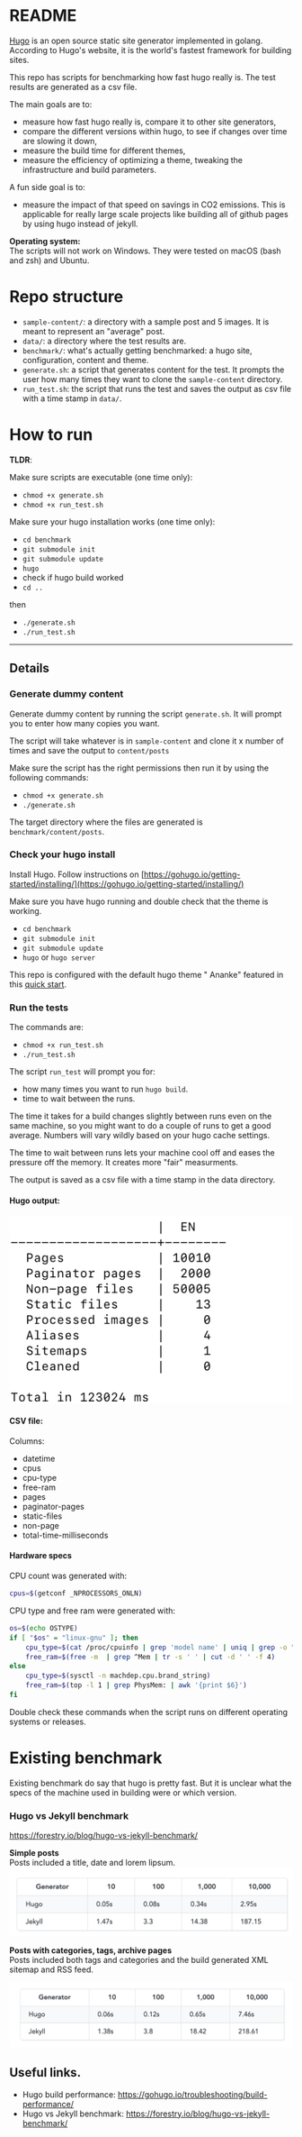 # README 

[Hugo](https://gohugo.io/) is an open source static site generator implemented in golang. According to Hugo's website, it is the world's fastest framework for building sites.

This repo has scripts for benchmarking how fast hugo really is. The test results are generated as a csv file.

The main goals are to:
- measure how fast hugo really is, compare it to other site generators, 
- compare the different versions within hugo, to see if changes over time are slowing it down,  
- measure the build time for different themes,
- measure the efficiency of optimizing a theme, tweaking the infrastructure and build parameters.

A fun side goal is to:

- measure the impact of that speed on savings in CO2 emissions. This is applicable for really large scale projects like building all of github pages by using hugo instead of jekyll.   

**Operating system:**  
The scripts will not work on Windows. They were tested on macOS (bash and zsh) and Ubuntu.

# Repo structure

- `sample-content/`: a directory with a sample post and 5 images. It is meant to represent an "average" post. 
- `data/`: a directory where the test results are.
- `benchmark/`: what's actually getting benchmarked: a hugo site, configuration, content and theme. 
- `generate.sh`: a script that generates content for the test. It prompts the user how many times they want to clone the `sample-content` directory.   
- `run_test.sh`: the script that runs the test and saves the output as csv file with a time stamp in `data/`.

# How to run 

**TLDR**:

Make sure scripts are executable (one time only):
- `chmod +x generate.sh`
- `chmod +x run_test.sh`

Make sure your hugo installation works (one time only):
- `cd benchmark`
- `git submodule init`
- `git submodule update`
- `hugo`
- check if hugo build worked
- `cd ..`

then

- `./generate.sh`
- `./run_test.sh`

---
## Details 

### Generate dummy content

Generate dummy content by running the script `generate.sh`. It will prompt you to enter how many copies you want. 

The script will take whatever is in `sample-content` and clone it x number of times and save the output to `content/posts`

Make sure the script has the right permissions then run it by using the following commands:  

- `chmod +x generate.sh`
- `./generate.sh`

The target directory where the files are generated is `benchmark/content/posts`. 

### Check your hugo install

Install Hugo. Follow instructions on [https://gohugo.io/getting-started/installing/](https://gohugo.io/getting-started/installing/) 

Make sure you have hugo running and double check that the theme is working.

- `cd benchmark`
- `git submodule init`
- `git submodule update`
- `hugo` or `hugo server`

This repo is configured with the default hugo theme " Ananke" featured in this [quick start](https://gohugo.io/getting-started/quick-start/).

### Run the tests

The commands are: 

- `chmod +x run_test.sh`
- `./run_test.sh`

The script `run_test` will prompt you for:
- how many times you want to run `hugo build`. 
- time to wait between the runs.

The time it takes for a build changes slightly between runs even on the same machine, so you might want to do a couple of runs to get a good average. Numbers will vary wildly based on your hugo cache settings. 

The time to wait between runs lets your machine cool off and eases the pressure off the memory. It creates more "fair" measurments.

The output is saved as a csv file with a time stamp in the data directory. 

#### Hugo output:  

![hugo output](docs/hugo-screenshot.png)  

#### CSV file:  

Columns:  
- datetime
- cpus
- cpu-type
- free-ram
- pages
- paginator-pages
- static-files
- non-page
- total-time-milliseconds


#### Hardware specs 

CPU count was generated with:  

```bash 
cpus=$(getconf _NPROCESSORS_ONLN)
```

CPU type and free ram were generated with: 

``` bash 
os=$(echo OSTYPE)
if [ "$os" = "linux-gnu" ]; then
    cpu_type=$(cat /proc/cpuinfo | grep 'model name' | uniq | grep -o "CPU.*")  
    free_ram=$(free -m  | grep ^Mem | tr -s ' ' | cut -d ' ' -f 4)   
else
    cpu_type=$(sysctl -n machdep.cpu.brand_string)  
    free_ram=$(top -l 1 | grep PhysMem: | awk '{print $6}')  
fi
```

Double check these commands when the script runs on different operating systems or releases.

# Existing benchmark

Existing benchmark do say that hugo is pretty fast. But it is unclear what the specs of the machine used in building were or which version.

### Hugo vs Jekyll benchmark
https://forestry.io/blog/hugo-vs-jekyll-benchmark/

**Simple posts**  
Posts included a title, date and lorem lipsum.
![simple](docs/simple-benchmark.png)

**Posts with categories, tags, archive pages**  
Posts included both tags and categories and the build generated XML sitemap and RSS feed.

![advanced](docs/advanced-benchmark.png)

## Useful links.

- Hugo build performance: https://gohugo.io/troubleshooting/build-performance/
- Hugo vs Jekyll benchmark: https://forestry.io/blog/hugo-vs-jekyll-benchmark/